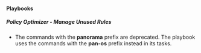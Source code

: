 
#### Playbooks
##### Policy Optimizer - Manage Unused Rules
- The commands with the **panorama** prefix are deprecated. The playbook uses the commands with the **pan-os** prefix instead in its tasks.
